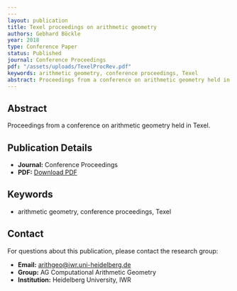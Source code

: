 ```yaml
---
---
layout: publication
title: Texel proceedings on arithmetic geometry
authors: Gebhard Böckle
year: 2018
type: Conference Paper
status: Published
journal: Conference Proceedings
pdf: "/assets/uploads/TexelProcRev.pdf"
keywords: arithmetic geometry, conference proceedings, Texel
abstract: Proceedings from a conference on arithmetic geometry held in Texel.
---
```



## Abstract

Proceedings from a conference on arithmetic geometry held in Texel.

## Publication Details

- **Journal:** Conference Proceedings
- **PDF:** [Download PDF](/assets/uploads/TexelProcRev.pdf)

## Keywords

- arithmetic geometry, conference proceedings, Texel


## Contact

For questions about this publication, please contact the research group:
- **Email:** arithgeo@iwr.uni-heidelberg.de
- **Group:** AG Computational Arithmetic Geometry
- **Institution:** Heidelberg University, IWR